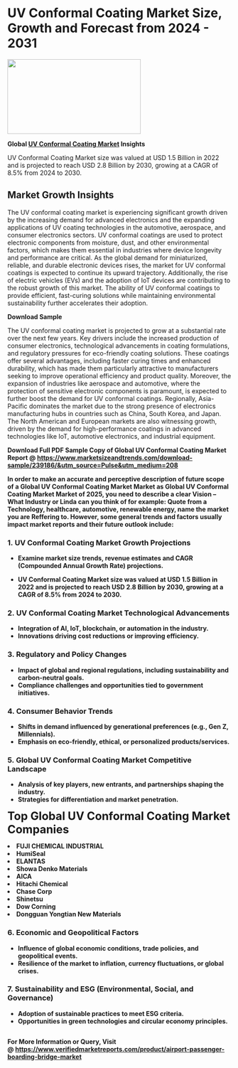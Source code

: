 <H1>UV Conformal Coating Market Size, Growth and Forecast from 2024 - 2031</H1><img class="aligncenter size-medium wp-image-584254" src="https://thirdeyenews.in/wp-content/uploads/2024/09/Global-Market-Research-300x168.jpeg" alt="" width="300" height="168" /><p><strong>Global&nbsp;<a href="https://www.marketsizeandtrends.com/download-sample/239186/&amp;utm_source=Pulse&amp;utm_medium=208">UV Conformal Coating Market</a> Insights</strong></p><p>UV Conformal Coating Market size was valued at USD 1.5 Billion in 2022 and is projected to reach USD 2.8 Billion by 2030, growing at a CAGR of 8.5% from 2024 to 2030.</p><p><h2>Market Growth Insights</h2> <p>The UV conformal coating market is experiencing significant growth driven by the increasing demand for advanced electronics and the expanding applications of UV coating technologies in the automotive, aerospace, and consumer electronics sectors. UV conformal coatings are used to protect electronic components from moisture, dust, and other environmental factors, which makes them essential in industries where device longevity and performance are critical. As the global demand for miniaturized, reliable, and durable electronic devices rises, the market for UV conformal coatings is expected to continue its upward trajectory. Additionally, the rise of electric vehicles (EVs) and the adoption of IoT devices are contributing to the robust growth of this market. The ability of UV conformal coatings to provide efficient, fast-curing solutions while maintaining environmental sustainability further accelerates their adoption.</p> <p><strong>Download Sample</strong></p> <p>The UV conformal coating market is projected to grow at a substantial rate over the next few years. Key drivers include the increased production of consumer electronics, technological advancements in coating formulations, and regulatory pressures for eco-friendly coating solutions. These coatings offer several advantages, including faster curing times and enhanced durability, which has made them particularly attractive to manufacturers seeking to improve operational efficiency and product quality. Moreover, the expansion of industries like aerospace and automotive, where the protection of sensitive electronic components is paramount, is expected to further boost the demand for UV conformal coatings. Regionally, Asia-Pacific dominates the market due to the strong presence of electronics manufacturing hubs in countries such as China, South Korea, and Japan. The North American and European markets are also witnessing growth, driven by the demand for high-performance coatings in advanced technologies like IoT, automotive electronics, and industrial equipment. <p><strong></p><p><span class=""><strong>Download Full PDF Sample Copy of Global UV Conformal Coating Market Report</strong> @ <a href="https://www.marketsizeandtrends.com/download-sample/239186/&amp;utm_source=Pulse&amp;utm_medium=208" target="_blank">https://www.marketsizeandtrends.com/download-sample/239186/&amp;utm_source=Pulse&amp;utm_medium=208</a></span></p><p>In order to make an accurate and perceptive description of future scope of a Global&nbsp;UV Conformal Coating Market Market as Global&nbsp;UV Conformal Coating Market Market of 2025, you need to describe a clear Vision &ndash; What Industry or Linda can you think of for example: Quote from a Technology, healthcare, automotive, renewable energy, name the market you are Reffering to. However, some general trends and factors usually impact market reports and their future outlook include:</p><h3>1.&nbsp;<strong>UV Conformal Coating Market Growth Projections</strong></h3><ul><li>Examine market size trends, revenue estimates and CAGR (Compounded Annual Growth Rate) projections.</li><li><p>UV Conformal Coating Market size was valued at USD 1.5 Billion in 2022 and is projected to reach USD 2.8 Billion by 2030, growing at a CAGR of 8.5% from 2024 to 2030.</p></li></ul><h3>2.&nbsp;<strong>UV Conformal Coating Market Technological Advancements</strong></h3><ul><li>Integration of AI, IoT, blockchain, or automation in the industry.</li><li>Innovations driving cost reductions or improving efficiency.</li></ul><h3>3.&nbsp;<strong>Regulatory and Policy Changes</strong></h3><ul><li>Impact of global and regional regulations, including sustainability and carbon-neutral goals.</li><li>Compliance challenges and opportunities tied to government initiatives.</li></ul><h3>4.&nbsp;<strong>Consumer Behavior Trends</strong></h3><ul><li>Shifts in demand influenced by generational preferences (e.g., Gen Z, Millennials).</li><li>Emphasis on eco-friendly, ethical, or personalized products/services.</li></ul><h3>5.&nbsp;<strong>Global UV Conformal Coating Market Competitive Landscape</strong></h3><ul><li>Analysis of key players, new entrants, and partnerships shaping the industry.</li><li>Strategies for differentiation and market penetration.</li></ul><p data-pm-slice="1 1 []"><span style="color: inherit; font-family: inherit; font-size: 25px;">Top Global UV Conformal Coating Market Companies</span></p><div class="" data-test-id=""><p><li>FUJI CHEMICAL INDUSTRIAL</li><li> HumiSeal</li><li> ELANTAS</li><li> Showa Denko Materials</li><li> AICA</li><li> Hitachi Chemical</li><li> Chase Corp</li><li> Shinetsu</li><li> Dow Corning</li><li> Dongguan Yongtian New Materials</li></p></div><h3>6.&nbsp;<strong>Economic and Geopolitical Factors</strong></h3><ul><li>Influence of global economic conditions, trade policies, and geopolitical events.</li><li>Resilience of the market to inflation, currency fluctuations, or global crises.</li></ul><h3>7.&nbsp;<strong>Sustainability and ESG (Environmental, Social, and Governance)</strong></h3><ul><li>Adoption of sustainable practices to meet ESG criteria.</li><li>Opportunities in green technologies and circular economy principles.</li></ul><h2><strong style="font-size: 14px;">For More Information or Query, Visit @&nbsp;</strong><a style="background-color: #ffffff; font-size: 14px;" href="https://www.marketsizeandtrends.com/report/uv-conformal-coating-market/" target="_blank">https://www.verifiedmarketreports.com/product/airport-passenger-boarding-bridge-market</a></h2>
